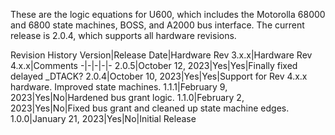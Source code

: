 These are the logic equations for U600, which includes the Motorolla 68000 and 6800 state machines, BOSS, and A2000 bus interface. The current release is 2.0.4, which supports all hardware revisions.

Revision History
Version|Release Date|Hardware Rev 3.x.x|Hardware Rev 4.x.x|Comments
-|-|-|-|-
2.0.5|October 12, 2023|Yes|Yes|Finally fixed delayed _DTACK?
2.0.4|October 10, 2023|Yes|Yes|Support for Rev 4.x.x hardware. Improved state machines.
1.1.1|February 9, 2023|Yes|No|Hardened bus grant logic.
1.1.0|February 2, 2023|Yes|No|Fixed bus grant and cleaned up state machine edges.
1.0.0|January 21, 2023|Yes|No|Initial Release

